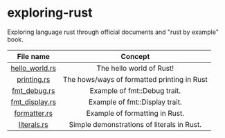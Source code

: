 # exploring-rust
Exploring language rust through official documents and "rust by example" book.


| File name |  Concept     |
| :------------: | :----------: |
| [hello_world.rs](hello_world.rs) | The hello world of Rust! |
| [printing.rs](printing.rs) | The hows/ways of formatted printing in Rust |
| [fmt_debug.rs](fmt_debug.rs)| Example of fmt::Debug trait.|
| [fmt_display.rs](fmt_display.rs)| Example of fmt::Display trait.|
| [formatter.rs](formatter.rs) | Example of formatting in Rust. |
| [literals.rs](literals.rs) | Simple demonstrations of literals in Rust.|